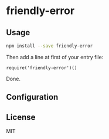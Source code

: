 # friendly-error

## Usage

```sh
npm install --save friendly-error
```

Then add a line at first of your entry file:

```
require('friendly-error')()
```

Done.

## Configuration


## License

MIT
